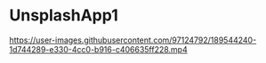 # UnsplashApp1

https://user-images.githubusercontent.com/97124792/189544240-1d744289-e330-4cc0-b916-c406635ff228.mp4
